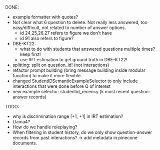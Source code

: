 DONE:
- example formatter with quotes?
- Not clear what 6 question to delete. Not really less answered, too easy/difficult, not related to number of answer options.
    - id 24,25,26,27 refers to figure we don't have
    - id 91 also refers to figure?
- DBE-KT22:
    - what to do with students that answered questions multiple times? keep first!
    - use IRT estimation to get ground truth in DBE-KT22!
- splitting: split on question_id! (not interactions)
- refactor prompt building (bring message building inside modular function) to make it more flexible.
- changed StudentIDSemanticExampleSelector to only include interactions that were done before Q of interest
- new example selector: studentid_recency (k most recent question-answer records)


TODO:
- why is discrimination range [+1, +1] in IRT estimation?
- Llama4?
- How do we handle roleplaying?
- When filtering in student history, do we only show question-answer records from past interactions? -> add metadata in pinecone documents.
